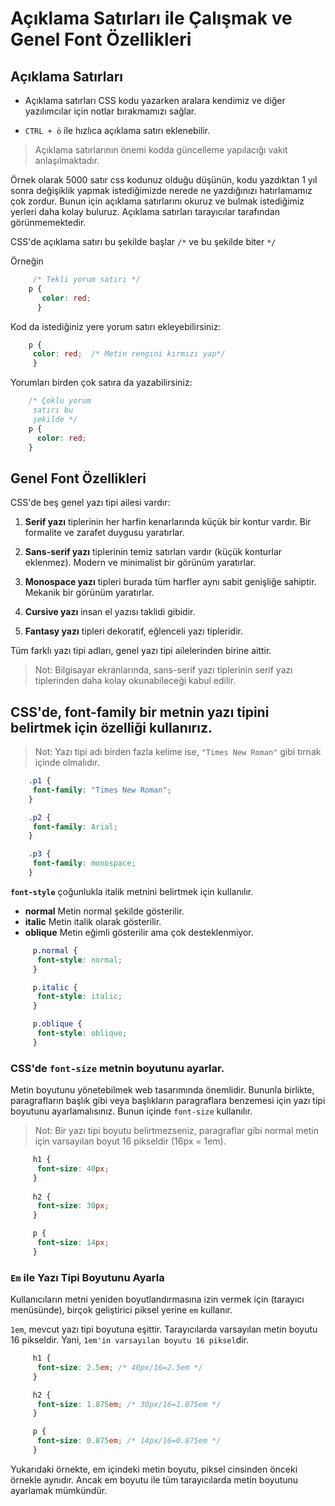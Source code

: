 # **Açıklama Satırları ile Çalışmak ve Genel Font Özellikleri**

## **Açıklama Satırları**

- Açıklama satırları CSS kodu yazarken aralara kendimiz ve diğer yazılımcılar için notlar bırakmamızı sağlar. 

- `CTRL + ö` ile hızlıca açıklama satırı eklenebilir.

>Açıklama satırlarının önemi kodda güncelleme yapılacığı vakit anlaşılmaktadır. 

Örnek olarak 5000 satır css kodunuz olduğu düşünün, kodu yazdıktan 1 yıl sonra değişiklik yapmak istediğimizde nerede ne yazdığınızı hatırlamamız çok zordur. Bunun için açıklama satırlarını okuruz ve bulmak istediğimiz yerleri daha kolay buluruz. Açıklama satırları tarayıcılar tarafından görünmemektedir.

CSS'de açıklama satırı bu şekilde başlar `/*` ve bu şekilde biter `*/`

Örneğin
```css
     /* Tekli yorum satırı */
    p {
       color: red;
      }
```
Kod da istediğiniz yere yorum satırı ekleyebilirsiniz:
```css
    p {
     color: red;  /* Metin rengini kırmızı yap*/
     }
```
Yorumları birden çok satıra da yazabilirsiniz:
```css
    /* Çoklu yorum
     satırı bu 
     şekilde */
    p {
      color: red;
    }
```
## **Genel Font Özellikleri**

CSS'de beş genel yazı tipi ailesi vardır:

1. **Serif yazı** tiplerinin her harfin kenarlarında küçük bir kontur vardır. Bir formalite ve zarafet duygusu yaratırlar.

2. **Sans-serif yazı** tiplerinin temiz satırları vardır (küçük konturlar eklenmez). Modern ve minimalist bir görünüm yaratırlar.

3. **Monospace yazı** tipleri burada tüm harfler aynı sabit genişliğe sahiptir. Mekanik bir görünüm yaratırlar.

4. **Cursive yazı** insan el yazısı taklidi gibidir.

5. **Fantasy yazı** tipleri dekoratif, eğlenceli yazı tipleridir.

Tüm farklı yazı tipi adları, genel yazı tipi ailelerinden birine aittir.

>Not: Bilgisayar ekranlarında, sans-serif yazı tiplerinin serif yazı tiplerinden daha kolay okunabileceği kabul edilir.



## **CSS'de, font-family bir metnin yazı tipini belirtmek için özelliği kullanırız.**

>Not: Yazı tipi adı birden fazla kelime ise, `"Times New Roman"` gibi tırnak içinde olmalıdır.
```css
    .p1 {
     font-family: "Times New Roman";
    }

    .p2 {
     font-family: Arial;
    }

    .p3 {
     font-family: monospace;
    }
```
**`font-style`** çoğunlukla italik metnini belirtmek için kullanılır.

- **normal** Metin normal şekilde gösterilir.
- **italic** Metin italik olarak gösterilir.
- **oblique** Metin eğimli gösterilir ama çok desteklenmiyor.
```css
     p.normal {
      font-style: normal;
     }

     p.italic {
      font-style: italic;
     }

     p.oblique {
      font-style: oblique;
     }
```
### **CSS'de `font-size` metnin boyutunu ayarlar.**
Metin boyutunu yönetebilmek web tasarımında önemlidir. Bununla birlikte, paragrafların başlık gibi veya başlıkların paragraflara benzemesi için yazı tipi boyutunu ayarlamalısınız. Bunun içinde `font-size` kullanılır.

> Not: Bir yazı tipi boyutu belirtmezseniz, paragraflar gibi normal metin için varsayılan boyut 16 pikseldir (16px = 1em).

```css
     h1 {
      font-size: 40px;
     }
    
     h2 {
      font-size: 30px;
     }

     p {
      font-size: 14px;
     }
```
### **`Em` ile Yazı Tipi Boyutunu Ayarla**
Kullanıcıların metni yeniden boyutlandırmasına izin vermek için (tarayıcı menüsünde), birçok geliştirici piksel yerine `em` kullanır.

`1em`, mevcut yazı tipi boyutuna eşittir. Tarayıcılarda varsayılan metin boyutu 16 pikseldir. Yani, `1em'in varsayılan boyutu 16 piksel`dir.
```css
     h1 {
      font-size: 2.5em; /* 40px/16=2.5em */
     }

     h2 {
      font-size: 1.875em; /* 30px/16=1.875em */
     }  

     p {
      font-size: 0.875em; /* 14px/16=0.875em */
     }
```
Yukarıdaki örnekte, em içindeki metin boyutu, piksel cinsinden önceki örnekle aynıdır. Ancak em boyutu ile tüm tarayıcılarda metin boyutunu ayarlamak mümkündür.
